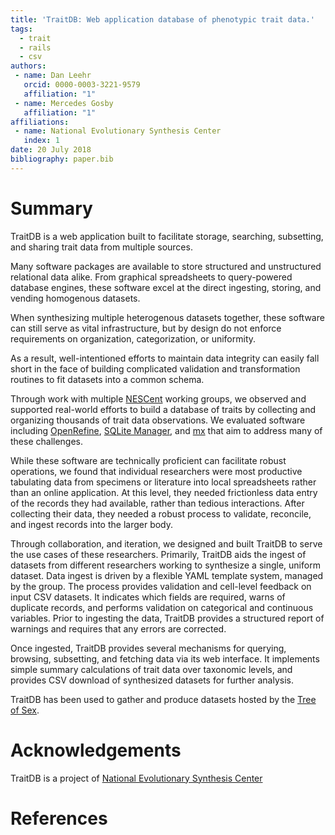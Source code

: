 ```yaml
---
title: 'TraitDB: Web application database of phenotypic trait data.'
tags:
  - trait
  - rails
  - csv
authors:
 - name: Dan Leehr
   orcid: 0000-0003-3221-9579
   affiliation: "1"
 - name: Mercedes Gosby
   affiliation: "1"
affiliations:
 - name: National Evolutionary Synthesis Center
   index: 1
date: 20 July 2018
bibliography: paper.bib
---
```


# Summary

TraitDB is a web application built to facilitate storage, searching, subsetting, and sharing trait data from multiple sources.

Many software packages are available to store structured and unstructured relational data alike. From graphical spreadsheets to query-powered database engines, these software excel at the direct ingesting, storing, and vending homogenous datasets.

When synthesizing multiple heterogenous datasets together, these software can still serve as vital infrastructure, but by design do not enforce requirements on organization, categorization, or uniformity.

As a result, well-intentioned efforts to maintain data integrity can easily fall short in the face of building complicated validation and transformation routines to fit datasets into a common schema.

Through work with multiple [NESCent](http://nescent.org/) working groups, we observed and supported real-world efforts to build a database of traits by collecting and organizing thousands of trait data observations. We evaluated software including [OpenRefine](http://openrefine.org/), [SQLite Manager](https://addons.mozilla.org/en-US/firefox/addon/sqlite-manager-webext/), and [mx](https://github.com/mx3/mx) that aim to address many of these challenges.

While these software are technically proficient can facilitate robust operations, we found that individual researchers were most productive tabulating data from specimens or literature into local spreadsheets rather than an online application. At this level, they needed frictionless data entry of the records they had available, rather than tedious interactions. After collecting their data, they needed a robust process to validate, reconcile, and ingest records into the larger body.

Through collaboration, and iteration, we designed and built TraitDB to serve the use cases of these researchers. Primarily, TraitDB aids the ingest of datasets from different researchers working to synthesize a single, uniform dataset. Data ingest is driven by a flexible YAML template system, managed by the group. The process provides validation and cell-level feedback on input CSV datasets. It indicates which fields are required, warns of duplicate records, and performs validation on categorical and continuous variables. Prior to ingesting the data, TraitDB provides a structured report of warnings and requires  that any errors are corrected.

Once ingested, TraitDB provides several mechanisms for querying, browsing, subsetting, and fetching data via its web interface. It implements simple summary calculations of trait data over taxonomic levels, and provides CSV download of synthesized datasets for further analysis.

TraitDB has been used to gather and produce datasets hosted by the [Tree of Sex](http://bbrowse.biol.berkeley.edu/treeV2/styled/index.html).

# Acknowledgements

TraitDB is a project of [National Evolutionary Synthesis Center](http://nescent.org/)

# References
